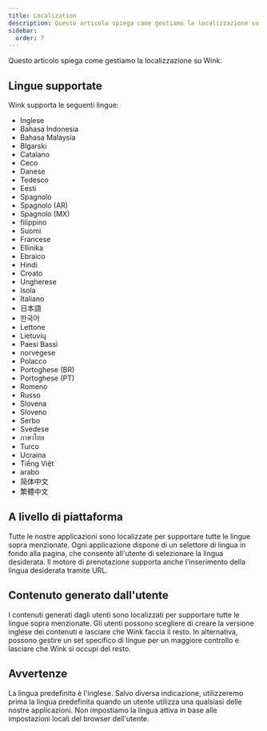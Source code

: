 ```yaml
---
title: Localization
description: Questo articolo spiega come gestiamo la localizzazione su Wink.
sidebar:
  order: 7
---
```

Questo articolo spiega come gestiamo la localizzazione su Wink.

## Lingue supportate

Wink supporta le seguenti lingue:

* Inglese
* Bahasa Indonesia
* Bahasa Malaysia
* Blgarski
* Catalano
* Ceco
* Danese
* Tedesco
* Eesti
* Spagnolo
* Spagnolo (AR)
* Spagnolo (MX)
* filippino
* Suomi
* Francese
* Ellinika
* Ebraico
* Hindi
* Croato
* Ungherese
* Isola
* Italiano
* 日本語
* 한국어
* Lettone
* Lietuvių
* Paesi Bassi
* norvegese
* Polacco
* Portoghese (BR)
* Portoghese (PT)
* Romeno
* Russo
* Slovena
* Sloveno
* Serbo
* Svedese
* ภาษาไทย
* Turco
* Ucraina
* Tiếng Việt
* arabo
* 简体中文
* 繁體中文

## A livello di piattaforma

Tutte le nostre applicazioni sono localizzate per supportare tutte le lingue sopra menzionate. Ogni applicazione dispone di un selettore di lingua in fondo alla pagina, che consente all'utente di selezionare la lingua desiderata. Il motore di prenotazione supporta anche l'inserimento della lingua desiderata tramite URL.

## Contenuto generato dall'utente

I contenuti generati dagli utenti sono localizzati per supportare tutte le lingue sopra menzionate. Gli utenti possono scegliere di creare la versione inglese dei contenuti e lasciare che Wink faccia il resto. In alternativa, possono gestire un set specifico di lingue per un maggiore controllo e lasciare che Wink si occupi del resto.

## Avvertenze

La lingua predefinita è l'inglese. Salvo diversa indicazione, utilizzeremo prima la lingua predefinita quando un utente utilizza una qualsiasi delle nostre applicazioni. Non impostiamo la lingua attiva in base alle impostazioni locali del browser dell'utente.

